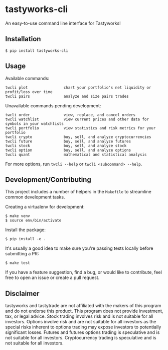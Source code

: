 # tastyworks-cli

An easy-to-use command line interface for Tastyworks!

## Installation

```
$ pip install tastyworks-cli
```

## Usage

Available commands:
```
twcli plot                chart your portfolio's net liquidity or profit/loss over time
twcli pairs               analyze and size pairs trades
```
Unavailable commands pending development:
```
twcli order               view, replace, and cancel orders
twcli watchlist           view current prices and other data for symbols in your watchlists
twcli portfolio           view statistics and risk metrics for your portfolio
twcli crypto              buy, sell, and analyze cryptocurrencies
twcli future              buy, sell, and analyze futures
twcli stock               buy, sell, and analyze stock
twcli option              buy, sell, and analyze options
twcli quant               mathematical and statistical analysis
```
For more options, run `twcli --help` or `twcli <subcommand> --help`.

## Development/Contributing

This project includes a number of helpers in the `Makefile` to streamline common development tasks.

Creating a virtualenv for development:
```
$ make venv
$ source env/bin/activate
```

Install the package: 

```
$ pip install -e . 
```

It's usually a good idea to make sure you're passing tests locally before submitting a PR:
```
$ make test
```

If you have a feature suggestion, find a bug, or would like to contribute, feel free to open an issue or create a pull request.

## Disclaimer

tastyworks and tastytrade are not affiliated with the makers of this program and do not endorse this product. This program does not provide investment, tax, or legal advice. Stock trading involves risk and is not suitable for all investors. Options involve risk and are not suitable for all investors as the special risks inherent to options trading may expose investors to potentially significant losses. Futures and futures options trading is speculative and is not suitable for all investors. Cryptocurrency trading is speculative and is not suitable for all investors.
